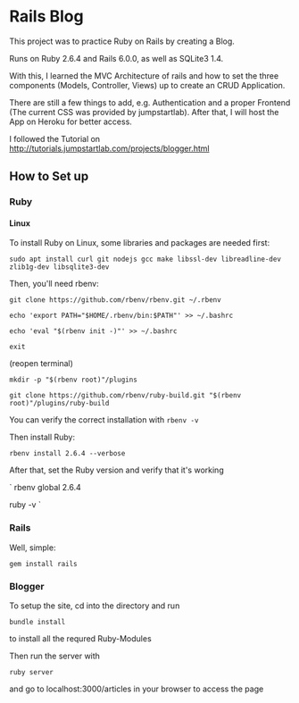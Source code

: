 # Rails Blog

This project was to practice Ruby on Rails by creating a Blog.

Runs on Ruby 2.6.4 and Rails 6.0.0, as well as SQLite3 1.4.

With this, I learned the MVC Architecture of rails and how to set the three components (Models, Controller, Views) up to create an CRUD Application.

There are still a few things to add, e.g. Authentication and a proper Frontend (The current CSS was provided by jumpstartlab). After that, I will host the App on Heroku for better access.

I followed the Tutorial on http://tutorials.jumpstartlab.com/projects/blogger.html


## How to Set up

### Ruby
#### Linux
To install Ruby on Linux, some libraries and packages are needed first:

`sudo apt install curl git nodejs gcc make libssl-dev libreadline-dev zlib1g-dev libsqlite3-dev`

Then, you'll need rbenv:


`git clone https://github.com/rbenv/rbenv.git ~/.rbenv`

`echo 'export PATH="$HOME/.rbenv/bin:$PATH"' >> ~/.bashrc`

`echo 'eval "$(rbenv init -)"' >> ~/.bashrc`

`exit`

(reopen terminal)

`mkdir -p "$(rbenv root)"/plugins`

`git clone https://github.com/rbenv/ruby-build.git "$(rbenv root)"/plugins/ruby-build`


You can verify the correct installation with
`rbenv -v`

Then install Ruby:

`rbenv install 2.6.4 --verbose`

After that, set the Ruby version and verify that it's working

`
rbenv global 2.6.4

ruby -v
`

### Rails
Well, simple:

`gem install rails`

### Blogger
To setup the site, cd into the directory and run 

`bundle install`

to install all the requred Ruby-Modules

Then run the server with

`ruby server`

and go to localhost:3000/articles in your browser to access the page
